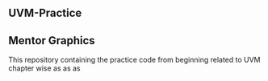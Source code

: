 ## UVM-Practice 
## Mentor Graphics
This repository containing the practice code from beginning related to UVM chapter wise
as as
as

